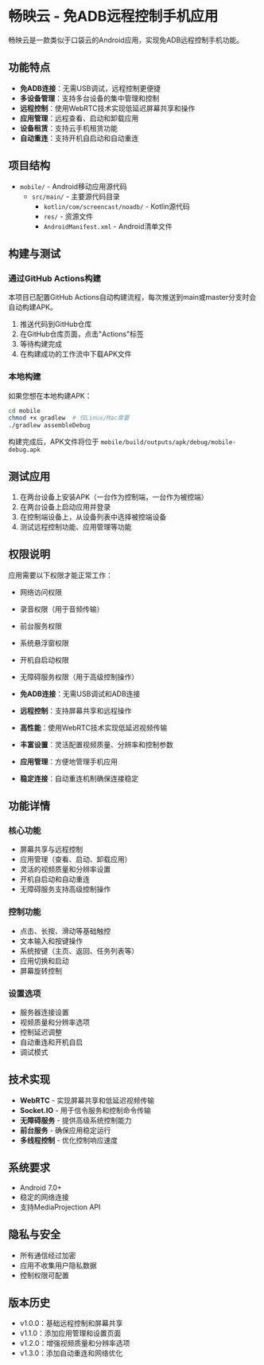 # 畅映云 - 免ADB远程控制手机应用

畅映云是一款类似于口袋云的Android应用，实现免ADB远程控制手机功能。

## 功能特点

- **免ADB连接**：无需USB调试，远程控制更便捷
- **多设备管理**：支持多台设备的集中管理和控制
- **远程控制**：使用WebRTC技术实现低延迟屏幕共享和操作
- **应用管理**：远程查看、启动和卸载应用
- **设备租赁**：支持云手机租赁功能
- **自动重连**：支持开机自启动和自动重连

## 项目结构

- `mobile/` - Android移动应用源代码
  - `src/main/` - 主要源代码目录
    - `kotlin/com/screencast/noadb/` - Kotlin源代码
    - `res/` - 资源文件
    - `AndroidManifest.xml` - Android清单文件

## 构建与测试

### 通过GitHub Actions构建

本项目已配置GitHub Actions自动构建流程，每次推送到main或master分支时会自动构建APK。

1. 推送代码到GitHub仓库
2. 在GitHub仓库页面，点击"Actions"标签
3. 等待构建完成
4. 在构建成功的工作流中下载APK文件

### 本地构建

如果您想在本地构建APK：

```bash
cd mobile
chmod +x gradlew  # 仅Linux/Mac需要
./gradlew assembleDebug
```

构建完成后，APK文件将位于 `mobile/build/outputs/apk/debug/mobile-debug.apk`

## 测试应用

1. 在两台设备上安装APK（一台作为控制端，一台作为被控端）
2. 在两台设备上启动应用并登录
3. 在控制端设备上，从设备列表中选择被控端设备
4. 测试远程控制功能、应用管理等功能

## 权限说明

应用需要以下权限才能正常工作：

- 网络访问权限
- 录音权限（用于音频传输）
- 前台服务权限
- 系统悬浮窗权限
- 开机自启动权限
- 无障碍服务权限（用于高级控制操作）

- **免ADB连接**：无需USB调试和ADB连接
- **远程控制**：支持屏幕共享和远程操作
- **高性能**：使用WebRTC技术实现低延迟视频传输
- **丰富设置**：灵活配置视频质量、分辨率和控制参数
- **应用管理**：方便地管理手机应用
- **稳定连接**：自动重连机制确保连接稳定

## 功能详情

### 核心功能
- 屏幕共享与远程控制
- 应用管理（查看、启动、卸载应用）
- 灵活的视频质量和分辨率设置
- 开机自启动和自动重连
- 无障碍服务支持高级控制操作

### 控制功能
- 点击、长按、滑动等基础触控
- 文本输入和按键操作
- 系统按键（主页、返回、任务列表等）
- 应用切换和启动
- 屏幕旋转控制

### 设置选项
- 服务器连接设置
- 视频质量和分辨率选项
- 控制延迟调整
- 自动重连和开机自启
- 调试模式

## 技术实现

- **WebRTC** - 实现屏幕共享和低延迟视频传输
- **Socket.IO** - 用于信令服务和控制命令传输
- **无障碍服务** - 提供高级系统控制能力
- **前台服务** - 确保应用稳定运行
- **多线程控制** - 优化控制响应速度

## 系统要求

- Android 7.0+
- 稳定的网络连接
- 支持MediaProjection API

## 隐私与安全

- 所有通信经过加密
- 应用不收集用户隐私数据
- 控制权限可配置

## 版本历史

- v1.0.0：基础远程控制和屏幕共享
- v1.1.0：添加应用管理和设置页面
- v1.2.0：增强视频质量和分辨率选项
- v1.3.0：添加自动重连和网络优化 